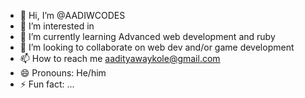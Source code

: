 - 👋 Hi, I’m @AADIWCODES
- 👀 I’m interested in 
- 🌱 I’m currently learning Advanced web development and ruby
- 💞️ I’m looking to collaborate on web dev and/or game development
- 📫 How to reach me aadityawaykole@gmail.com
- 😄 Pronouns: He/him
- ⚡ Fun fact: ...

<!---

--->
